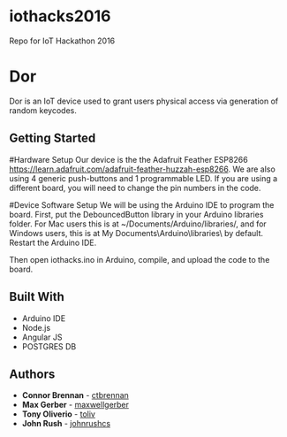 # iothacks2016
Repo for IoT Hackathon 2016


# Dor

Dor is an IoT device used to grant users physical access via generation of random keycodes.

## Getting Started

#Hardware Setup
Our device is the the Adafruit Feather ESP8266 https://learn.adafruit.com/adafruit-feather-huzzah-esp8266. 
We are also using 4 generic push-buttons and 1 programmable LED. If you are using a different board, you will need to change the pin numbers in the code.

#Device Software Setup
We will be using the Arduino IDE to program the board. First, put the DebouncedButton library in your Arduino libraries folder. For Mac users this is at ~/Documents/Arduino/libraries/, and for Windows users, this is at My Documents\Arduino\libraries\ by default. Restart the Arduino IDE.

Then open iothacks.ino in Arduino, compile, and upload the code to the board.


## Built With

* Arduino IDE 
* Node.js
* Angular JS
* POSTGRES DB



## Authors

* **Connor Brennan** - [ctbrennan](https://github.com/ctbrennan)
* **Max Gerber** - [maxwellgerber](https://github.com/maxwellgerber)
* **Tony Oliverio** - [toliv](https://github.com/toliv)
* **John Rush** - [johnrushcs](https://github.com/johnrushcs)

